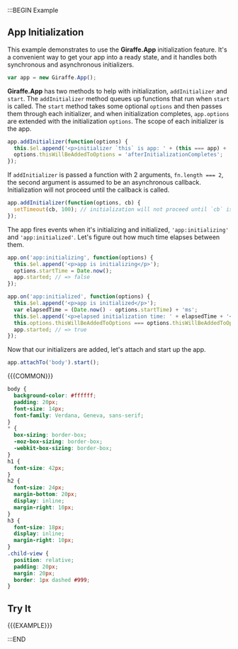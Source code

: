 :::BEGIN Example


## App Initialization

This example demonstrates to use the **Giraffe.App** initialization feature. It's a convenient way to get your app into a ready state, and it handles both synchronous and asynchronous initializers.
```js
var app = new Giraffe.App();
```

 **Giraffe.App** has two methods to help with initialization, `addInitializer` and `start`. The `addInitializer` method queues up functions that run when `start` is called. The `start` method takes some optional `options` and then passes them through each initializer, and when initialization completes, `app.options` are extended with the initialization `options`. The scope of each initializer is the app.
```js
app.addInitializer(function(options) {
  this.$el.append('<p>initializer `this` is app: ' + (this === app) + '</p>'); // => true
  options.thisWillBeAddedToOptions = 'afterInitializationCompletes';
});
```

If `addInitializer` is passed a function with 2 arguments, `fn.length === 2`, the second argument is assumed to be an asynchronous callback. Initialization will not proceed until the callback is called.
```js
app.addInitializer(function(options, cb) {
  setTimeout(cb, 100); // initialization will not proceed until `cb` is called.
});
```

The app fires events when it's initializing and initialized, `'app:initializing'` and `'app:initialized'`. Let's figure out how much time elapses between them.
```js
app.on('app:initializing', function(options) {
  this.$el.append('<p>app is initializing</p>');
  options.startTime = Date.now();
  app.started; // => false
});

app.on('app:initialized', function(options) {
  this.$el.append('<p>app is initialized</p>');
  var elapsedTime = (Date.now() - options.startTime) + 'ms';
  this.$el.append('<p>elapsed initialization time: ' + elapsedTime + '</p>'); // => ~100ms
  this.options.thisWillBeAddedToOptions === options.thisWillBeAddedToOptions; // => true
  app.started; // => true
});
```

Now that our initializers are added, let's attach and start up the app.
```js
app.attachTo('body').start();
```

{{{COMMON}}}

```css --hide
body {
  background-color: #ffffff;
  padding: 20px;
  font-size: 14px;
  font-family: Verdana, Geneva, sans-serif;
}
* {
  box-sizing: border-box;
  -moz-box-sizing: border-box;
  -webkit-box-sizing: border-box;
}
h1 {
  font-size: 42px;
}
h2 {
  font-size: 24px;
  margin-bottom: 20px;
  display: inline;
  margin-right: 10px;
}
h3 {
  font-size: 18px;
  display: inline;
  margin-right: 10px;
}
.child-view {
  position: relative;
  padding: 20px;
  margin: 20px;
  border: 1px dashed #999;
}
```
## Try It

{{{EXAMPLE}}}

:::END
